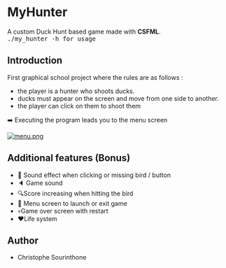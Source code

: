 # MyHunter
A custom Duck Hunt based game made with __CSFML__.<br />
<kbd>./my_hunter -h for usage

## Introduction
First graphical school project where the rules are as follows :
  * the player is a hunter who shoots ducks.<br />
  * ducks must appear on the screen and move from one side to another.<br />
  * the player can click on them to shoot them<br />

:arrow_right: Executing the program leads you to the menu screen
  
[![menu.png](https://i.postimg.cc/85VtfCsJ/menu.png)](https://postimg.cc/xktKWnvn)

## Additional features (Bonus)
 
 * :musical_note: Sound effect when clicking or missing bird / button 
 * :speaker: Game sound
 * :mag:Score increasing when hitting the bird
 * :round_pushpin: Menu screen to launch or exit game
 * :skull:Game over screen with restart
 * :heart:Life system

## Author
 * Christophe Sourinthone
